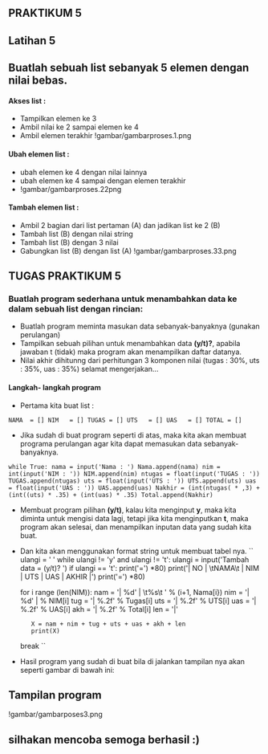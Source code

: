 ## PRAKTIKUM 5
## Latihan 5
## Buatlah sebuah list sebanyak 5 elemen dengan nilai bebas.

#### Akses list :
- Tampilkan elemen ke 3
- Ambil nilai ke 2 sampai elemen ke 4
- Ambil elemen terakhir
!gambar/gambarproses.1.png
#### Ubah elemen list :
- ubah elemen ke 4 dengan nilai lainnya
- ubah elemen ke 4 sampai dengan elemen terakhir
- !gambar/gambarproses.22png
#### Tambah elemen list :
- Ambil 2 bagian dari list pertaman (A) dan jadikan list ke 2 (B)
- Tambah list (B) dengan nilai string
- Tambah list (B) dengan 3 nilai
- Gabungkan list (B) dengan list (A)
!gambar/gambarproses.33.png

## TUGAS PRAKTIKUM 5
### Buatlah program sederhana untuk menambahkan data ke dalam sebuah list dengan rincian:
- Buatlah program meminta masukan data sebanyak-banyaknya (gunakan perulangan)
- Tampilkan sebuah pilihan untuk menambahkan data **(y/t)?**, apabila jawaban t (tidak) maka program akan menampilkan daftar datanya.
- Nilai akhir dihitunng dari perhitungan 3 komponen nilai (tugas : 30%, uts : 35%, uas : 35%)
selamat mengerjakan...

#### Langkah- langkah program
- Pertama kita buat list :

``
NAMA  = []
NIM   = []
TUGAS = []
UTS   = []
UAS   = []
TOTAL = []
``

- Jika sudah di buat program seperti di atas, maka kita akan membuat programa perulangan agar kita dapat memasukan data sebanyak-banyaknya.

``
while True:
     nama = input('Nama : ')
     Nama.append(nama)
     nim = int(input('NIM : '))
     NIM.append(nim)
     ntugas = float(input('TUGAS : '))
     TUGAS.append(ntugas)
     uts = float(input('UTS : '))
     UTS.append(uts)
     uas = float(input('UAS : '))
     UAS.append(uas)
     Nakhir = (int(ntugas( * ,3) + (int((uts) * .35) + (int(uas) * .35)
     Total.append(Nakhir)
``

- Membuat program pilihan **(y/t)**, kalau kita menginput **y**, maka kita diminta untuk mengisi data lagi, tetapi jika kita menginputkan **t**, maka program akan selesai, dan menampilkan inputan data yang sudah kita buat.
- Dan kita akan menggunakan format string untuk membuat tabel nya.
``
ulangi = ' ' 
while ulangi != 'y' and ulangi != 't':
     ulangi = input('Tambah data = (y/t)? ')
if ulangi == 't':
     print('=') *80)
     print('| NO | \tNAMA\t |  NIM  |  UTS  |  UAS  | AKHIR  |')
     print('=') *80)
     
     for i range (len(NIM)):
         nam = '| %d' | \t%s\t ' % (i+1, Nama[i})
         nim = '| %d' | % NIM[i]
         tug = '| %.2f'  % Tugas[i]
         uts = '| %.2f'  % UTS[i]
         uas = '| %.2f'  % UAS[i]
         akh = '| %.2f'  % Total[i]
         len = '|'
         
         X = nam + nim + tug + uts + uas + akh + len
         print(X)
     break
``
- Hasil program yang sudah di buat bila di jalankan tampilan nya akan seperti gambar di bawah ini:
## Tampilan program
!gambar/gambarposes3.png

## silhakan mencoba semoga berhasil :)

